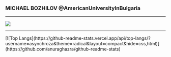<h3 align="left">MICHAEL BOZHILOV @AmericanUniversityInBulgaria</h3>
<hr/>
<div><a href="https://www.linkedin.com/in/mbozhilov/"><img src="https://img.icons8.com/color/48/000000/linkedin.png"/></a></div>
<hr/>
[![Top Langs](https://github-readme-stats.vercel.app/api/top-langs/?username=asynchroza&theme=radical&layout=compact&hide=css,html)](https://github.com/anuraghazra/github-readme-stats)

<!---![Anurag's GitHub stats](https://github-readme-stats.vercel.app/api?username=asynchroza&show_icons=true&theme=radical&layout=compact&hide=css,html)--->

